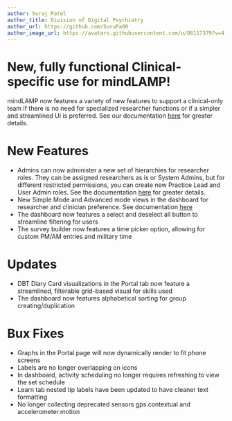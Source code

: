 ```yaml
---
author: Suraj Patel
author_title: Division of Digital Psychiatry
author_url: https://github.com/SuruPa00
author_image_url: https://avatars.githubusercontent.com/u/86117379?v=4
---
```


# New, fully functional Clinical-specific use for mindLAMP!

mindLAMP now features a variety of new features to support a clinical-only team if there is no need for specialized researcher functions or if a simpler and streamlined UI is preferred. See our documentation [here](https://docs.lamp.digital/using/clin_vs_res) for greater details.

# New Features
- Admins can now administer a new set of hierarchies for researcher roles. They can be assigned researchers as is or System Admins, but for different restricted permissions, you can create new Practice Lead and User Admin roles. See the documentation [here](https://docs.lamp.digital/using/clin_vs_res) for greater details.
- New Simple Mode and Advanced mode views in the dashboard for researcher and clinician preference. See documentation [here](https://docs.lamp.digital/start_here/users_vs_activities)
- The dashboard now features a select and deselect all button to streamline filtering for users
- The survey builder now features a time picker option, allowing for custom PM/AM entries and military time

# Updates
- DBT Diary Card visualizations in the Portal tab now feature a streamlined, filterable grid-based visual for skills used
- The dashboard now features alphabetical sorting for group creating/duplication

# Bux Fixes
- Graphs in the Portal page will now dynamically render to fit phone screens
- Labels are no longer overlapping on icons
- In dashboard, activity scheduling no longer requires refreshing to view the set schedule
- Learn tab nested tip labels have been updated to have cleaner text formatting
- No longer collecting deprecated sensors gps.contextual and accelerometer.motion
